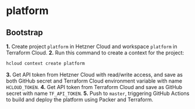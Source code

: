 # platform

## Bootstrap

**1.** Create project `platform` in Hetzner Cloud and workspace `platform` in Terraform Cloud.
**2.** Run this command to create a context for the project:

```bash
hcloud context create platform
```

**3.** Get API token from Hetzner Cloud with read/write access, and save as both GitHub secret and Terraform Cloud environment variable with name `HCLOUD_TOKEN`.
**4.** Get API token from Terraform Cloud and save as GitHub secret with name `TF_API_TOKEN`.
**5.** Push to `master`, triggering GitHub Actions to build and deploy the platform using Packer and Terraform.
